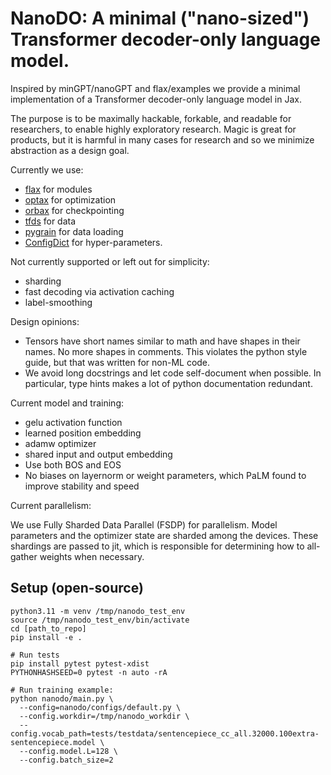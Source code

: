 # NanoDO: A minimal ("nano-sized") Transformer decoder-only language model.
Inspired by minGPT/nanoGPT and flax/examples we provide a minimal
implementation of a Transformer decoder-only language model in Jax.

The purpose is to be maximally hackable, forkable, and readable for researchers,
to enable highly exploratory research. Magic is great for products, but it is
harmful in many cases for research and so we minimize abstraction as a design
goal.

Currently we use:

*   [flax](https://github.com/google/flax) for modules
*   [optax](https://github.com/google-deepmind/optax) for optimization
*   [orbax](https://github.com/google/orbax) for checkpointing
*   [tfds](https://github.com/tensorflow/datasets) for data
*   [pygrain](https://github.com/google/grain) for data loading
*   [ConfigDict](https://github.com/google/ml_collections) for hyper-parameters.

Not currently supported or left out for simplicity:

*   sharding
*   fast decoding via activation caching
*   label-smoothing


Design opinions:

* Tensors have short names similar to math and have shapes in their names.
 No more shapes in comments. This violates the
  python style guide, but that was written for non-ML code.
* We avoid long docstrings and let code self-document when possible. In
  particular, type hints makes a lot of python documentation redundant.


Current model and training:

*   gelu activation function
*   learned position embedding
*   adamw optimizer
*   shared input and output embedding
*   Use both BOS and EOS
*   No biases on layernorm or weight parameters, which PaLM found to improve
    stability and speed

Current parallelism:

We use Fully Sharded Data Parallel (FSDP) for parallelism. Model parameters
and the optimizer state are sharded among the devices. These shardings are
passed to jit, which is responsible for determining how to all-gather weights
when necessary.

## Setup (open-source)

```
python3.11 -m venv /tmp/nanodo_test_env
source /tmp/nanodo_test_env/bin/activate
cd [path_to_repo]
pip install -e .

# Run tests
pip install pytest pytest-xdist
PYTHONHASHSEED=0 pytest -n auto -rA

# Run training example:
python nanodo/main.py \
  --config=nanodo/configs/default.py \
  --config.workdir=/tmp/nanodo_workdir \
  --config.vocab_path=tests/testdata/sentencepiece_cc_all.32000.100extra-sentencepiece.model \
  --config.model.L=128 \
  --config.batch_size=2
```

 